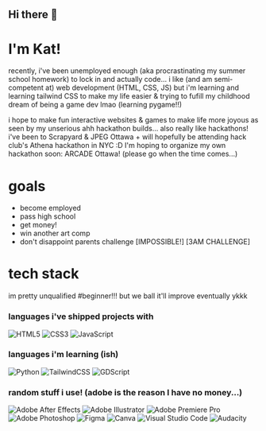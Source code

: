 ## Hi there 👋
# I'm Kat!
recently, i've been unemployed enough (aka procrastinating my summer school homework) to lock in and actually code... i like (and am semi-competent at) web development (HTML, CSS, JS) but i'm learning and learning tailwind CSS to make my life easier & trying to fufill my childhood dream of being a game dev lmao (learning pygame!!) 

i hope to make fun interactive websites & games to make life more joyous as seen by my unserious ahh hackathon builds... also really like hackathons! i've been to Scrapyard & JPEG Ottawa + will hopefully be attending hack club's Athena hackathon in NYC :D I'm hoping to organize my own hackathon soon: ARCADE Ottawa! (please go when the time comes...)
# goals
- become employed
- pass high school
- get money!
- win another art comp
- don't disappoint parents challenge [IMPOSSIBLE!] [3AM CHALLENGE]
# tech stack
im pretty unqualified #beginner!!! but we ball it'll improve eventually ykkk
### languages i've shipped projects with
![HTML5](https://img.shields.io/badge/html5-%23E34F26.svg?style=for-the-badge&logo=html5&logoColor=white)
![CSS3](https://img.shields.io/badge/css3-%231572B6.svg?style=for-the-badge&logo=css3&logoColor=white)
![JavaScript](https://img.shields.io/badge/javascript-%23323330.svg?style=for-the-badge&logo=javascript&logoColor=%23F7DF1E)

### languages i'm learning (ish)
![Python](https://img.shields.io/badge/python-3670A0?style=for-the-badge&logo=python&logoColor=ffdd54)
![TailwindCSS](https://img.shields.io/badge/tailwindcss-%2338B2AC.svg?style=for-the-badge&logo=tailwind-css&logoColor=white)
![GDScript](https://img.shields.io/badge/GDScript-%2374267B.svg?style=for-the-badge&logo=godotengine&logoColor=white)

### random stuff i use! (adobe is the reason I have no money...)
![Adobe After Effects](https://img.shields.io/badge/Adobe%20After%20Effects-9999FF.svg?style=for-the-badge&logo=Adobe%20After%20Effects&logoColor=white)
![Adobe Illustrator](https://img.shields.io/badge/adobe%20illustrator-%23FF9A00.svg?style=for-the-badge&logo=adobe%20illustrator&logoColor=white)
![Adobe Premiere Pro](https://img.shields.io/badge/Adobe%20Premiere%20Pro-9999FF.svg?style=for-the-badge&logo=Adobe%20Premiere%20Pro&logoColor=white)
![Adobe Photoshop](https://img.shields.io/badge/adobe%20photoshop-%2331A8FF.svg?style=for-the-badge&logo=adobe%20photoshop&logoColor=white)
![Figma](https://img.shields.io/badge/figma-%23F24E1E.svg?style=for-the-badge&logo=figma&logoColor=white)
![Canva](https://img.shields.io/badge/Canva-%2300C4CC.svg?style=for-the-badge&logo=Canva&logoColor=white)
![Visual Studio Code](https://img.shields.io/badge/Visual%20Studio%20Code-0078d7.svg?style=for-the-badge&logo=visual-studio-code&logoColor=white)
![Audacity](https://img.shields.io/badge/Audacity-0000CC?style=for-the-badge&logo=audacity&logoColor=white)

<!--
**ikealoverkat/ikealoverkat** is a ✨ _special_ ✨ repository because its `README.md` (this file) appears on your GitHub profile.

Here are some ideas to get you started:

- 🔭 I’m currently working on ...
- 🌱 I’m currently learning ...
- 👯 I’m looking to collaborate on ...
- 🤔 I’m looking for help with ...
- 💬 Ask me about ...
- 📫 How to reach me: ...
- 😄 Pronouns: ...
- ⚡ Fun fact: ...
-->
